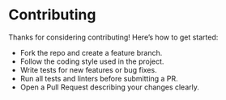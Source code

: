 # Contributing

Thanks for considering contributing! Here’s how to get started:

- Fork the repo and create a feature branch.
- Follow the coding style used in the project.
- Write tests for new features or bug fixes.
- Run all tests and linters before submitting a PR.
- Open a Pull Request describing your changes clearly.
